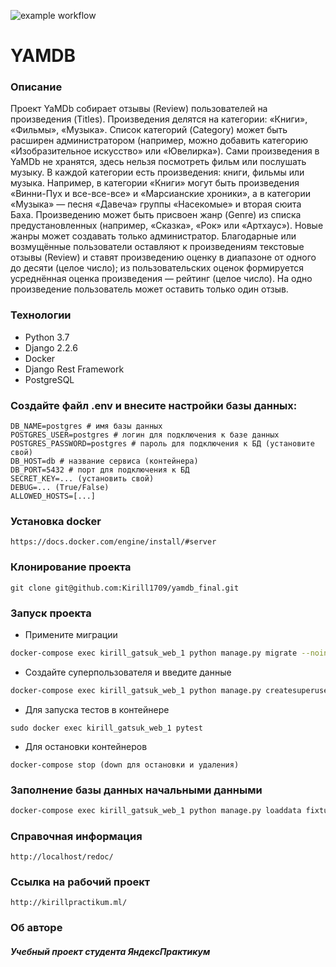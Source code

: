 ![example workflow](https://github.com/Kirill1709/yamdb_final/actions/workflows/yamdb_workflow.yml/badge.svg)

# YAMDB
### Описание
Проект YaMDb собирает отзывы (Review) пользователей на произведения (Titles). Произведения делятся на категории: «Книги», «Фильмы», «Музыка». Список категорий (Category) может быть расширен администратором (например, можно добавить категорию «Изобразительное искусство» или «Ювелирка»).
Сами произведения в YaMDb не хранятся, здесь нельзя посмотреть фильм или послушать музыку.
В каждой категории есть произведения: книги, фильмы или музыка. Например, в категории «Книги» могут быть произведения «Винни-Пух и все-все-все» и «Марсианские хроники», а в категории «Музыка» — песня «Давеча» группы «Насекомые» и вторая сюита Баха.
Произведению может быть присвоен жанр (Genre) из списка предустановленных (например, «Сказка», «Рок» или «Артхаус»). Новые жанры может создавать только администратор.
Благодарные или возмущённые пользователи оставляют к произведениям текстовые отзывы (Review) и ставят произведению оценку в диапазоне от одного до десяти (целое число); из пользовательских оценок формируется усреднённая оценка произведения — рейтинг (целое число). На одно произведение пользователь может оставить только один отзыв.
### Технологии
- Python 3.7
- Django 2.2.6
- Docker 
- Django Rest Framework
- PostgreSQL
### Создайте файл .env и внесите настройки базы данных:
```
DB_NAME=postgres # имя базы данных
POSTGRES_USER=postgres # логин для подключения к базе данных
POSTGRES_PASSWORD=postgres # пароль для подключения к БД (установите свой)
DB_HOST=db # название сервиса (контейнера)
DB_PORT=5432 # порт для подключения к БД
SECRET_KEY=... (установить свой)
DEBUG=... (True/False)
ALLOWED_HOSTS=[...]
```
### Установка docker 
```
https://docs.docker.com/engine/install/#server
```
### Клонирование проекта 
```
git clone git@github.com:Kirill1709/yamdb_final.git
```
### Запуск проекта
- Примените миграции
```bash
docker-compose exec kirill_gatsuk_web_1 python manage.py migrate --noinput
``` 
- Создайте суперпользователя и введите данные
```bash
docker-compose exec kirill_gatsuk_web_1 python manage.py createsuperuser
```
- Для запуска тестов в контейнере
```
sudo docker exec kirill_gatsuk_web_1 pytest
```
- Для остановки контейнеров 
```
docker-compose stop (down для остановки и удаления)
```
### Заполнение базы данных начальными данными
```bash
docker-compose exec kirill_gatsuk_web_1 python manage.py loaddata fixtures.json
```
### Справочная информация
```
http://localhost/redoc/
```
### Ссылка на рабочий проект
```
http://kirillpractikum.ml/
```
### Об авторе
##### Учебный проект студента ЯндексПрактикум 